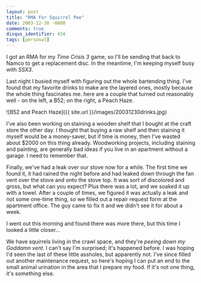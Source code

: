 ```yaml
---
layout: post
title: "RMA For Squirrel Pee"
date: 2003-12-30 -0800
comments: true
disqus_identifier: 434
tags: [personal]
---
```

I got an RMA for my *Time Crisis 3* game, so I'll be sending that back
to Namco to get a replacement disc. In the meantime, I'm keeping myself
busy with *SSX3*.

 Last night I busied myself with figuring out the whole bartending
thing. I've found that my favorite drinks to make are the layered ones,
mostly because the whole thing fascinates me. here are a couple that
turned out reasonably well - on the left, a B52; on the right, a Peach
Haze.

 ![B52 and Peach
Haze]({{ site.url }}/images/20031230drinks.jpg)

 I've also been working on staining a wooden shelf that I bought at the
craft store the other day. I thought that buying a raw shelf and then
staining it myself would be a money-saver, but if time is money, then
I've wasted about $2000 on this thing already. Woodworking projects,
including staining and painting, are generally bad ideas if you live in
an apartment without a garage. I need to remember that.

 Finally, we've had a leak over our stove now for a while. The first
time we found it, it had rained the night before and had leaked down
through the fan vent over the stove and onto the stove top. It was sort
of discolored and gross, but what can you expect? Plus there was a lot,
and we soaked it up with a towel. After a couple of times, we figured it
was actually a leak and not some one-time thing, so we filled out a
repair request form at the apartment office. The guy came to fix it and
we didn't see it for about a week.

 I went out this morning and found there was more there, but this time I
looked a little closer...

 We have squirrels living in the crawl space, and they're *peeing down
my Goddamn vent*. I can't say I'm surprised; it's happened before. I was
hoping I'd seen the last of these little assholes, but apparently not.
I've since filled out another maintenance request, so here's hoping I
can put an end to the small animal urination in the area that I prepare
my food. If it's not one thing, it's something else.
